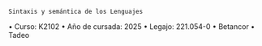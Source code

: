     Sintaxis y semántica de los Lenguajes
• Curso: K2102
• Año de cursada: 2025
• Legajo: 221.054-0
• Betancor
• Tadeo